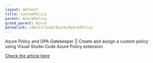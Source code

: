 ```yaml
---
layout: default
title: CustomPolicy
parent: AzurePolicy
grand_parent: Azure
permalink: /docs/Cloud/Azure/AzurePolicy
---
```



Azure Policy and OPA Gatekeeper || Create and assign a custom policy using Visual Studio Code Azure Policy extension


[Check the article here](https://github.com/dummy-andra/CloudEngineerNotes/blob/main/Azure/AzurePolicy/CustomPolicy/test.md)

